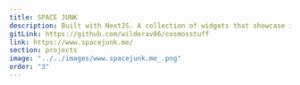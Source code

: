 ```yaml
---
title: SPACE JUNK
description: Built with NextJS. A collection of widgets that showcase interesting data and images pertaining to space and astronomy using custom hooks to fetch data from various APIs. I used Sass for this project to create reusable variables and mixins, making styling scalable and fast.
gitLink: https://github.com/wilderav86/cosmosstuff
link: https://www.spacejunk.me/
section: projects
image: "../../images/www.spacejunk.me_.png"
order: "3"
---
```

